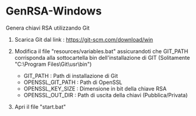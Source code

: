 # GenRSA-Windows
Genera chiavi RSA utilizzando Git 

1) Scarica Git dal link : https://git-scm.com/download/win 

2) Modifica il file "resources/variables.bat" assicurandoti che GIT_PATH corrisponda alla sottocartella bin dell'installazione di GIT (Solitamente "C:\Program Files\Git\usr\bin")
    - GIT_PATH : Path di installazione di Git
    - OPENSSL_GIT_PATH : Path di OpenSSL
    - OPENSSL_KEY_SIZE : Dimensione in bit della chiave RSA
    - OPENSSL_OUT_DIR : Path di uscita della chiavi (Pubblica/Privata)

3) Apri il file "start.bat" 